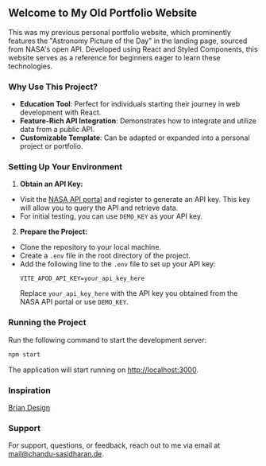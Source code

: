 ## Welcome to My Old Portfolio Website

This was my previous personal portfolio website, which prominently features the "Astronomy Picture of the Day" in the landing page, sourced from NASA's open API. Developed using React and Styled Components, this website serves as a reference for beginners eager to learn these technologies.

### Why Use This Project?

- **Education Tool**: Perfect for individuals starting their journey in web development with React.
- **Feature-Rich API Integration**: Demonstrates how to integrate and utilize data from a public API.
- **Customizable Template**: Can be adapted or expanded into a personal project or portfolio.

### Setting Up Your Environment

1. **Obtain an API Key:**
- Visit the [NASA API portal](https://api.nasa.gov/) and register to generate an API key. This key will allow you to query the API and retrieve data.
- For initial testing, you can use `DEMO_KEY` as your API key.

2. **Prepare the Project:**
- Clone the repository to your local machine.
- Create a `.env` file in the root directory of the project.
- Add the following line to the `.env` file to set up your API key:
    ```plaintext
    VITE_APOD_API_KEY=your_api_key_here
    ```
    Replace `your_api_key_here` with the API key you obtained from the NASA API portal or use `DEMO_KEY`.

### Running the Project

Run the following command to start the development server:
```bash
npm start
```
The application will start running on [http://localhost:3000](http://localhost:3000).

### Inspiration

[Brian Design](https://www.youtube.com/watch?v=Nl54MJDR2p8)

### Support

For support, questions, or feedback, reach out to me via email at [mail@chandu-sasidharan.de](mailto:mail@chandu-sasidharan.de).